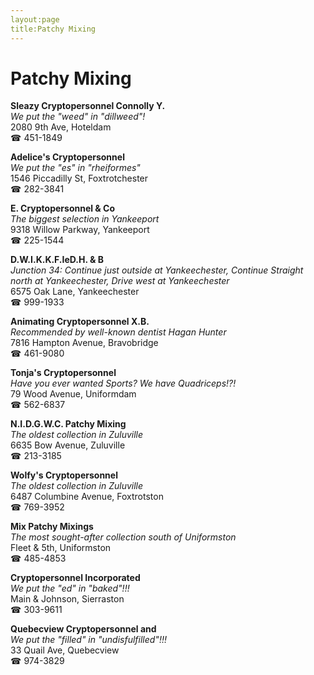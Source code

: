 ```yaml
---
layout:page
title:Patchy Mixing
---
```

# Patchy Mixing

**Sleazy Cryptopersonnel Connolly Y.**  
_We put the "weed" in "dillweed"!_  
2080 9th Ave, Hoteldam  
☎ 451-1849



**Adelice's Cryptopersonnel**  
_We put the "es" in "rheiformes"_  
1546 Piccadilly St, Foxtrotchester  
☎ 282-3841



**E. Cryptopersonnel & Co**  
_The biggest selection in Yankeeport_  
9318 Willow Parkway, Yankeeport  
☎ 225-1544



**D.W.I.K.K.F.IeD.H. & B**  
_Junction 34: Continue just outside at Yankeechester, Continue Straight north at Yankeechester, Drive west at Yankeechester_  
6575 Oak Lane, Yankeechester  
☎ 999-1933



**Animating Cryptopersonnel X.B.**  
_Recommended by well-known dentist Hagan Hunter_  
7816 Hampton Avenue, Bravobridge  
☎ 461-9080



**Tonja's Cryptopersonnel**  
_Have you ever wanted Sports? We have Quadriceps!?!_  
79 Wood Avenue, Uniformdam  
☎ 562-6837



**N.I.D.G.W.C. Patchy Mixing**  
_The oldest collection in Zuluville_  
6635 Bow Avenue, Zuluville  
☎ 213-3185



**Wolfy's Cryptopersonnel**  
_The oldest collection in Zuluville_  
6487 Columbine Avenue, Foxtrotston  
☎ 769-3952



**Mix Patchy Mixings**  
_The most sought-after collection south of Uniformston_  
Fleet & 5th, Uniformston  
☎ 485-4853



**Cryptopersonnel Incorporated**  
_We put the "ed" in "baked"!!!_  
Main & Johnson, Sierraston  
☎ 303-9611



**Quebecview Cryptopersonnel and**  
_We put the "filled" in "undisfulfilled"!!!_  
33 Quail Ave, Quebecview  
☎ 974-3829



